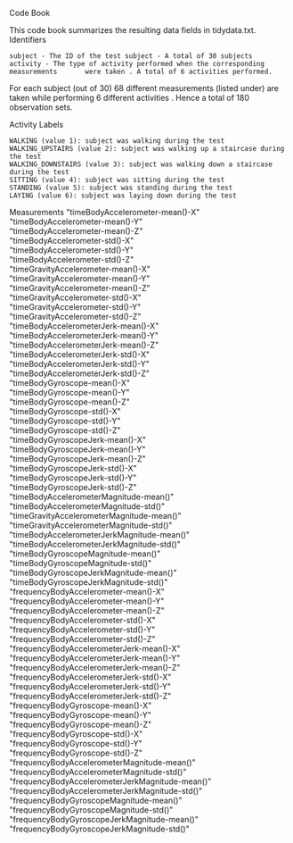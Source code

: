 Code Book

This code book summarizes the resulting data fields in tidydata.txt.
Identifiers

    subject - The ID of the test subject - A total of 30 subjects
    activity - The type of activity performed when the corresponding measurements 		were taken . A total of 6 activities performed. 
For each subject (out  of 30) 68 different measurements (listed under) are taken while performing 6 different activities . Hence a total of 180 observation sets.

Activity Labels

    WALKING (value 1): subject was walking during the test
    WALKING_UPSTAIRS (value 2): subject was walking up a staircase during the test
    WALKING_DOWNSTAIRS (value 3): subject was walking down a staircase during the test
    SITTING (value 4): subject was sitting during the test
    STANDING (value 5): subject was standing during the test
    LAYING (value 6): subject was laying down during the test

Measurements
"timeBodyAccelerometer-mean()-X"                
 "timeBodyAccelerometer-mean()-Y"                
  "timeBodyAccelerometer-mean()-Z"                
  "timeBodyAccelerometer-std()-X"                 
  "timeBodyAccelerometer-std()-Y"                 
  "timeBodyAccelerometer-std()-Z"                 
  "timeGravityAccelerometer-mean()-X"             
 "timeGravityAccelerometer-mean()-Y"             
 "timeGravityAccelerometer-mean()-Z"             
 "timeGravityAccelerometer-std()-X"              
 "timeGravityAccelerometer-std()-Y"              
 "timeGravityAccelerometer-std()-Z"              
 "timeBodyAccelerometerJerk-mean()-X"            
 "timeBodyAccelerometerJerk-mean()-Y"            
 "timeBodyAccelerometerJerk-mean()-Z"            
 "timeBodyAccelerometerJerk-std()-X"             
 "timeBodyAccelerometerJerk-std()-Y"             
 "timeBodyAccelerometerJerk-std()-Z"             
 "timeBodyGyroscope-mean()-X"                    
 "timeBodyGyroscope-mean()-Y"                    
 "timeBodyGyroscope-mean()-Z"                    
 "timeBodyGyroscope-std()-X"                     
 "timeBodyGyroscope-std()-Y"                     
 "timeBodyGyroscope-std()-Z"                     
 "timeBodyGyroscopeJerk-mean()-X"                
 "timeBodyGyroscopeJerk-mean()-Y"                
 "timeBodyGyroscopeJerk-mean()-Z"                
 "timeBodyGyroscopeJerk-std()-X"                 
 "timeBodyGyroscopeJerk-std()-Y"                 
 "timeBodyGyroscopeJerk-std()-Z"                 
 "timeBodyAccelerometerMagnitude-mean()"         
 "timeBodyAccelerometerMagnitude-std()"          
 "timeGravityAccelerometerMagnitude-mean()"      
 "timeGravityAccelerometerMagnitude-std()"       
 "timeBodyAccelerometerJerkMagnitude-mean()"     
 "timeBodyAccelerometerJerkMagnitude-std()"      
 "timeBodyGyroscopeMagnitude-mean()"             
 "timeBodyGyroscopeMagnitude-std()"              
 "timeBodyGyroscopeJerkMagnitude-mean()"         
 "timeBodyGyroscopeJerkMagnitude-std()"          
 "frequencyBodyAccelerometer-mean()-X"           
 "frequencyBodyAccelerometer-mean()-Y"           
 "frequencyBodyAccelerometer-mean()-Z"           
 "frequencyBodyAccelerometer-std()-X"            
 "frequencyBodyAccelerometer-std()-Y"            
 "frequencyBodyAccelerometer-std()-Z"            
 "frequencyBodyAccelerometerJerk-mean()-X"       
 "frequencyBodyAccelerometerJerk-mean()-Y"       
 "frequencyBodyAccelerometerJerk-mean()-Z"       
 "frequencyBodyAccelerometerJerk-std()-X"        
 "frequencyBodyAccelerometerJerk-std()-Y"        
 "frequencyBodyAccelerometerJerk-std()-Z"        
 "frequencyBodyGyroscope-mean()-X"               
 "frequencyBodyGyroscope-mean()-Y"               
 "frequencyBodyGyroscope-mean()-Z"               
 "frequencyBodyGyroscope-std()-X"                
 "frequencyBodyGyroscope-std()-Y"                
 "frequencyBodyGyroscope-std()-Z"                
 "frequencyBodyAccelerometerMagnitude-mean()"    
 "frequencyBodyAccelerometerMagnitude-std()"     
 "frequencyBodyAccelerometerJerkMagnitude-mean()"
 "frequencyBodyAccelerometerJerkMagnitude-std()" 
 "frequencyBodyGyroscopeMagnitude-mean()"        
 "frequencyBodyGyroscopeMagnitude-std()"         
 "frequencyBodyGyroscopeJerkMagnitude-mean()"    
 "frequencyBodyGyroscopeJerkMagnitude-std()" 

